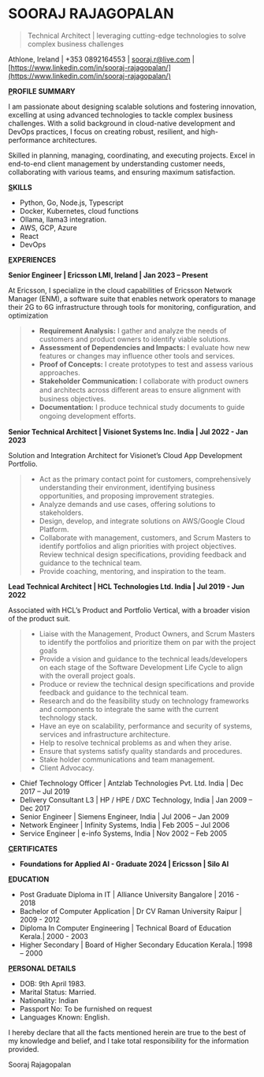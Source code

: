 # SOORAJ RAJAGOPALAN

>Technical Architect | leveraging cutting-edge technologies to solve complex business challenges

Athlone, Ireland | +353 0892164553 | [sooraj.r@live.com](mailto:sooraj.r@live.com) | [https://www.linkedin.com/in/sooraj-rajagopalan/](https://www.linkedin.com/in/sooraj-rajagopalan/)

**<u>P</u>ROFILE SUMMARY**

I am passionate about designing scalable solutions and fostering innovation, excelling at using advanced technologies to tackle complex business challenges. With a solid background in cloud-native development and DevOps practices, I focus on creating robust, resilient, and high-performance architectures.

Skilled in planning, managing, coordinating, and executing projects. Excel in end-to-end client management by understanding customer needs, collaborating with various teams, and ensuring maximum satisfaction.

**<u>S</u>KILLS**

- Python, Go, Node.js, Typescript
- Docker, Kubernetes, cloud functions
- Ollama, llama3 integration.
- AWS, GCP, Azure
- React
- DevOps

**<u>E</u>XPERIENCES**

**Senior Engineer | Ericsson LMI, Ireland | Jan 2023 – Present**

At Ericsson, I specialize in the cloud capabilities of Ericsson Network Manager (ENM), a software suite that enables network operators to manage their 2G to 6G infrastructure through tools for monitoring, configuration, and optimization
>
>- **Requirement Analysis:** I gather and analyze the needs of customers and product owners to identify viable solutions.
>- **Assessment of Dependencies and Impacts:** I evaluate how new features or changes may influence other tools and services.
>- **Proof of Concepts:** I create prototypes to test and assess various approaches.
>- **Stakeholder Communication:** I collaborate with product owners and architects across diﬀerent areas to ensure alignment with business objectives.
>- **Documentation:** I produce technical study documents to guide ongoing development eﬀorts.

**Senior Technical Architect | Visionet Systems Inc. India | Jul 2022 - Jan 2023**

Solution and Integration Architect for Visionet’s Cloud App Development Portfolio.

> - Act as the primary contact point for customers, comprehensively understanding their environment, identifying business opportunities, and proposing improvement strategies.
> - Analyze demands and use cases, offering solutions to stakeholders.
> - Design, develop, and integrate solutions on AWS/Google Cloud Platform.
> - Collaborate with management, customers, and Scrum Masters to identify portfolios and align priorities with project objectives.
> Review technical design specifications, providing feedback and guidance to the technical team.
> - Provide coaching, mentoring, and inspiration to the team.

**Lead Technical Architect | HCL Technologies Ltd. India | Jul 2019 - Jun 2022**

Associated with HCL’s Product and Portfolio Vertical, with a broader vision of the product suit.

>- Liaise with the Management, Product Owners, and Scrum Masters to identify the portfolios and prioritize them on par with the project goals
> - Provide a vision and guidance to the technical leads/developers on each stage of the Software Development Life Cycle to align with the overall project goals.
> - Produce or review the technical design specifications and provide feedback and guidance to the technical team.
> - Research and do the feasibility study on technology frameworks and components to integrate the same with the current technology stack.
> - Have an eye on scalability, performance and security of systems, services and infrastructure architecture.
> - Help to resolve technical problems as and when they arise.
> - Ensure that systems satisfy quality standards and procedures.
> - Stake holder communications and team management.
> - Client Advocacy.

- Chief Technology Officer | Antzlab Technologies Pvt. Ltd. India | Dec 2017 – Jul 2019
- Delivery Consultant L3 | HP / HPE / DXC Technology, India | Jan 2009 – Dec 2017
- Senior Engineer | Siemens Engineer, India | Jul 2006 – Jan 2009
- Network Engineer | Infinity Systems, India | Feb 2005 – Jul 2006
- Service Engineer | e-info Systems, India | Nov 2002 – Feb 2005

**<u>C</u>ERTIFICATES**

- **Foundations for Applied AI - Graduate 2024 | Ericsson | Silo AI**

**<u>E</u>DUCATION**

- Post Graduate Diploma in IT | Alliance University Bangalore | 2016 - 2018
- Bachelor of Computer Application | Dr CV Raman University Raipur | 2009 - 2012
- Diploma In Computer Engineering | Technical Board of Education Kerala.| 2000 - 2003
- Higher Secondary | Board of Higher Secondary Education Kerala.| 1998 – 2000

**<u>P</u>ERSONAL DETAILS**

- DOB: 9th April 1983.
- Marital Status: Married.
- Nationality: Indian
- Passport No: To be furnished on request
- Languages Known: English.

I hereby declare that all the facts mentioned herein are true to the best of my knowledge and belief, and I take total responsibility for the information provided.

Sooraj Rajagopalan
